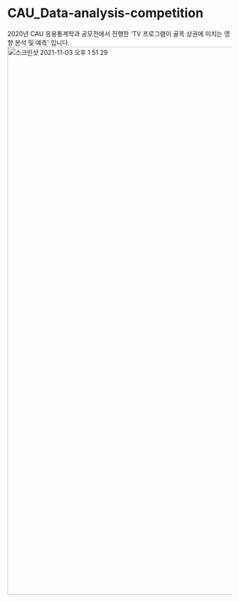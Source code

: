 # CAU_Data-analysis-competition

2020년 CAU 응용통계학과 공모전에서 진행한 'TV 프로그램이 골목 상권에 미치는 영향 분석 및 예측' 입니다.
<img width="1232" alt="스크린샷 2021-11-03 오후 1 51 29" src="https://user-images.githubusercontent.com/79994991/140011472-e40ee2e1-63eb-47f2-9dfe-98cbf55d7dda.png">

